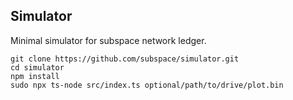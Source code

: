## Simulator

Minimal simulator for subspace network ledger.

```
git clone https://github.com/subspace/simulator.git
cd simulator
npm install
sudo npx ts-node src/index.ts optional/path/to/drive/plot.bin 
```